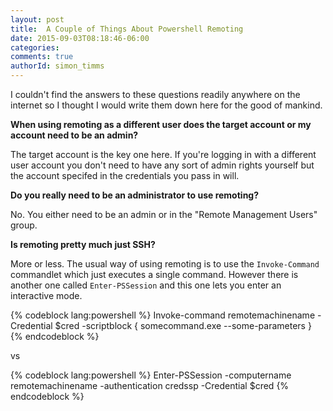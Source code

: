 ```yaml
---
layout: post
title:  A Couple of Things About Powershell Remoting
date: 2015-09-03T08:18:46-06:00
categories:
comments: true
authorId: simon_timms
---
```


I couldn't find the answers to these questions readily anywhere on the internet so I thought I would write them down here for the good of mankind.

**When using remoting as a different user does the target account or my account need to be an admin?**

<!--more-->

The target account is the key one here. If you're logging in with a different user account you don't need to have any sort of admin rights yourself but the account specifed in the credentials you pass in will.

**Do you really need to be an administrator to use remoting?**

No. You either need to be an admin or in the "Remote Management Users" group. 

**Is remoting pretty much just SSH?**

More or less. The usual way of using remoting is to use the ```Invoke-Command``` commandlet which just executes a single command. However there is another one called ```Enter-PSSession``` and this one lets you enter an interactive mode.

{% codeblock lang:powershell %}
    Invoke-command remotemachinename -Credential $cred -scriptblock { 
	somecommand.exe --some-parameters 
}
{% endcodeblock %}

vs

{% codeblock lang:powershell %}
    Enter-PSSession -computername remotemachinename -authentication credssp -Credential $cred 
{% endcodeblock %}